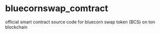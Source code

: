 # bluecornswap_comtract
official smart contract source code for bluecorn swap token (BCS) on ton blockchain
